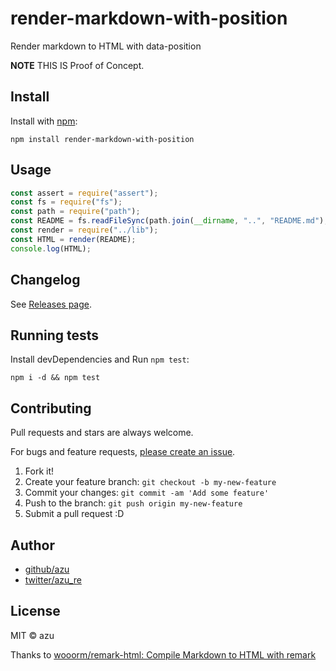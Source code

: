 # render-markdown-with-position

Render markdown to HTML with data-position

**NOTE** THIS IS Proof of Concept.

## Install

Install with [npm](https://www.npmjs.com/):

    npm install render-markdown-with-position

## Usage

```js
const assert = require("assert");
const fs = require("fs");
const path = require("path");
const README = fs.readFileSync(path.join(__dirname, "..", "README.md"), "utf-8");
const render = require("../lib");
const HTML = render(README);
console.log(HTML);
```

## Changelog

See [Releases page](https://github.com/azu/render-markdown-with-position/releases).

## Running tests

Install devDependencies and Run `npm test`:

    npm i -d && npm test

## Contributing

Pull requests and stars are always welcome.

For bugs and feature requests, [please create an issue](https://github.com/azu/render-markdown-with-position/issues).

1. Fork it!
2. Create your feature branch: `git checkout -b my-new-feature`
3. Commit your changes: `git commit -am 'Add some feature'`
4. Push to the branch: `git push origin my-new-feature`
5. Submit a pull request :D

## Author

- [github/azu](https://github.com/azu)
- [twitter/azu_re](https://twitter.com/azu_re)

## License

MIT © azu

Thanks to [wooorm/remark-html: Compile Markdown to HTML with remark](https://github.com/wooorm/remark-html "wooorm/remark-html: Compile Markdown to HTML with remark")